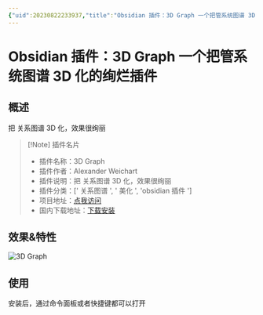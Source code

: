 ```yaml
---
{"uid":20230822233937,"title":"Obsidian 插件：3D Graph 一个把管系统图谱 3D 化的绚烂插件","tags":["关系图谱","美化","obsidian插件"],"description":"把 关系图谱 3D化，效果很绚丽","author":"OS","type":"basic","draft":false,"editable":false,"modified":20231011110739,"dg-publish":true,"permalink":"/lake-of-knowledge/10-obsidian/obsidian/3d-graph/","dgPassFrontmatter":true}
---
```



# Obsidian 插件：3D Graph 一个把管系统图谱 3D 化的绚烂插件

## 概述

把 关系图谱 3D 化，效果很绚丽

> [!Note] 插件名片
> - 插件名称：3D Graph
> - 插件作者：Alexander Weichart
> - 插件说明：把 关系图谱 3D 化，效果很绚丽
> - 插件分类：[' 关系图谱 ', ' 美化 ', 'obsidian 插件 ']
> - 项目地址：[点我访问](https://github.com/AlexW00/obsidian-3d-graph)
> - 国内下载地址：[下载安装](https://pkmer.cn/products/plugin/pluginMarket/?3d-graph)

## 效果&特性

![3D Graph](https://cdn.pkmer.cn/covers/3d-graph.gif!pkmer)

## 使用

安装后，通过命令面板或者快捷键都可以打开